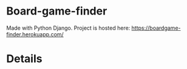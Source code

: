 # Board-game-finder
Made with Python Django. Project is hosted here: https://boardgame-finder.herokuapp.com/

# Details
